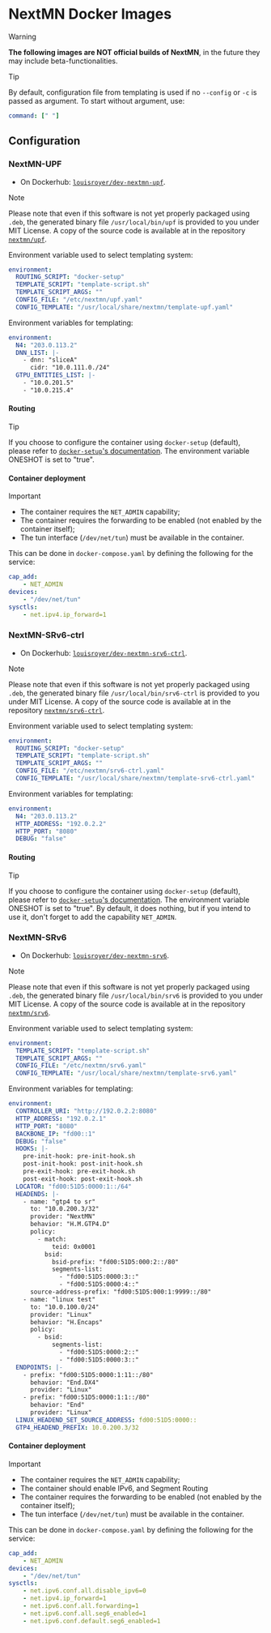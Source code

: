 # NextMN Docker Images
> [!WARNING]
> **The following images are NOT official builds of NextMN**, in the future they may include beta-functionalities.

> [!TIP]
> By default, configuration file from templating is used if no `--config` or `-c` is passed as argument. To start without argument, use:
> ```yaml
> command: [" "]
> ```

## Configuration
### NextMN-UPF
- On Dockerhub: [`louisroyer/dev-nextmn-upf`](https://hub.docker.com/r/louisroyer/dev-nextmn-upf).

> [!NOTE]
> Please note that even if this software is not yet properly packaged using `.deb`, the generated binary file `/usr/local/bin/upf` is provided to you under MIT License.
> A copy of the source code is available at in the repository [`nextmn/upf`](https://github.com/nextmn/upf).

Environment variable used to select templating system:
```yaml
environment:
  ROUTING_SCRIPT: "docker-setup"
  TEMPLATE_SCRIPT: "template-script.sh"
  TEMPLATE_SCRIPT_ARGS: ""
  CONFIG_FILE: "/etc/nextmn/upf.yaml"
  CONFIG_TEMPLATE: "/usr/local/share/nextmn/template-upf.yaml"
```

Environment variables for templating:
```yaml
environment:
  N4: "203.0.113.2"
  DNN_LIST: |-
    - dnn: "sliceA"
      cidr: "10.0.111.0./24"
  GTPU_ENTITIES_LIST: |-
    - "10.0.201.5"
    - "10.0.215.4"
```

#### Routing
> [!TIP]
> If you choose to configure the container using `docker-setup` (default), please refer to [`docker-setup`'s documentation](https://github.com/louisroyer/docker-setup). The environment variable ONESHOT is set to "true".

#### Container deployment
> [!IMPORTANT]
> - The container requires the `NET_ADMIN` capability;
> - The container requires the forwarding to be enabled (not enabled by the container itself);
> - The tun interface (`/dev/net/tun`) must be available in the container.

This can be done in `docker-compose.yaml` by defining the following for the service:

```yaml
cap_add:
    - NET_ADMIN
devices:
    - "/dev/net/tun"
sysctls:
    - net.ipv4.ip_forward=1
```

### NextMN-SRv6-ctrl
- On Dockerhub: [`louisroyer/dev-nextmn-srv6-ctrl`](https://hub.docker.com/r/louisroyer/dev-nextmn-srv6-ctrl).

> [!NOTE]
> Please note that even if this software is not yet properly packaged using `.deb`, the generated binary file `/usr/local/bin/srv6-ctrl` is provided to you under MIT License.
> A copy of the source code is available at in the repository [`nextmn/srv6-ctrl`](https://github.com/nextmn/srv6-ctrl).

Environment variable used to select templating system:
```yaml
environment:
  ROUTING_SCRIPT: "docker-setup"
  TEMPLATE_SCRIPT: "template-script.sh"
  TEMPLATE_SCRIPT_ARGS: ""
  CONFIG_FILE: "/etc/nextmn/srv6-ctrl.yaml"
  CONFIG_TEMPLATE: "/usr/local/share/nextmn/template-srv6-ctrl.yaml"
```

Environment variables for templating:
```yaml
environment:
  N4: "203.0.113.2"
  HTTP_ADDRESS: "192.0.2.2"
  HTTP_PORT: "8080"
  DEBUG: "false"
```

#### Routing
> [!TIP]
> If you choose to configure the container using `docker-setup` (default), please refer to [`docker-setup`'s documentation](https://github.com/louisroyer/docker-setup). The environment variable ONESHOT is set to "true".
> By default, it does nothing, but if you intend to use it, don't forget to add the capability `NET_ADMIN`.


### NextMN-SRv6
- On Dockerhub: [`louisroyer/dev-nextmn-srv6`](https://hub.docker.com/r/louisroyer/dev-nextmn-srv6).

> [!NOTE]
> Please note that even if this software is not yet properly packaged using `.deb`, the generated binary file `/usr/local/bin/srv6` is provided to you under MIT License.
> A copy of the source code is available at in the repository [`nextmn/srv6`](https://github.com/nextmn/srv6).


Environment variable used to select templating system:
```yaml
environment:
  TEMPLATE_SCRIPT: "template-script.sh"
  TEMPLATE_SCRIPT_ARGS: ""
  CONFIG_FILE: "/etc/nextmn/srv6.yaml"
  CONFIG_TEMPLATE: "/usr/local/share/nextmn/template-srv6.yaml"
```

Environment variables for templating:
```yaml
environment:
  CONTROLLER_URI: "http://192.0.2.2:8080"
  HTTP_ADDRESS: "192.0.2.1"
  HTTP_PORT: "8080"
  BACKBONE_IP: "fd00::1"
  DEBUG: "false"
  HOOKS: |-
    pre-init-hook: pre-init-hook.sh
    post-init-hook: post-init-hook.sh
    pre-exit-hook: pre-exit-hook.sh
    post-exit-hook: post-exit-hook.sh
  LOCATOR: "fd00:51D5:0000:1::/64"
  HEADENDS: |-
    - name: "gtp4 to sr"
      to: "10.0.200.3/32"
      provider: "NextMN"
      behavior: "H.M.GTP4.D"
      policy:
        - match:
            teid: 0x0001
          bsid:
            bsid-prefix: "fd00:51D5:000:2::/80"
            segments-list:
              - "fd00:51D5:0000:3::"
              - "fd00:51D5:0000:4::"
      source-address-prefix: "fd00:51D5:000:1:9999::/80"
    - name: "linux test"
      to: "10.0.100.0/24"
      provider: "Linux"
      behavior: "H.Encaps"
      policy:
        - bsid:
            segments-list:
              - "fd00:51D5:0000:2::"
              - "fd00:51D5:0000:3::"
  ENDPOINTS: |-
    - prefix: "fd00:51D5:0000:1:11::/80"
      behavior: "End.DX4"
      provider: "Linux"
    - prefix: "fd00:51D5:0000:1:1::/80"
      behavior: "End"
      provider: "Linux"
  LINUX_HEADEND_SET_SOURCE_ADDRESS: fd00:51D5:0000::
  GTP4_HEADEND_PREFIX: 10.0.200.3/32
```

#### Container deployment
> [!IMPORTANT]
> - The container requires the `NET_ADMIN` capability;
> - The container should enable IPv6, and Segment Routing
> - The container requires the forwarding to be enabled (not enabled by the container itself);
> - The tun interface (`/dev/net/tun`) must be available in the container.

This can be done in `docker-compose.yaml` by defining the following for the service:

```yaml
cap_add:
    - NET_ADMIN
devices:
    - "/dev/net/tun"
sysctls:
    - net.ipv6.conf.all.disable_ipv6=0
    - net.ipv4.ip_forward=1
    - net.ipv6.conf.all.forwarding=1
    - net.ipv6.conf.all.seg6_enabled=1
    - net.ipv6.conf.default.seg6_enabled=1
```
